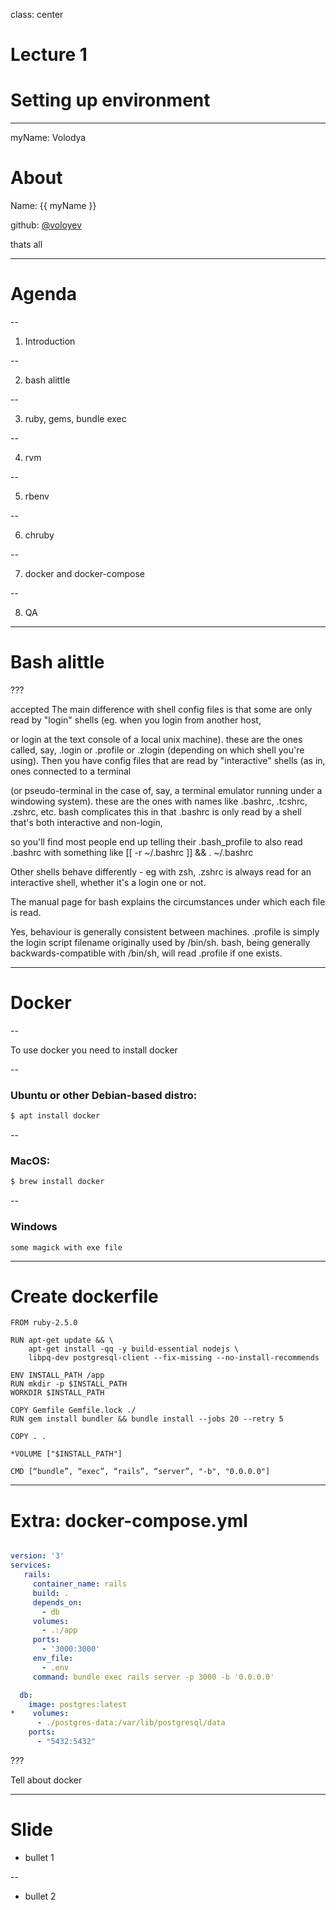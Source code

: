 class: center

# Lecture 1
# Setting up environment 

---

myName: Volodya
# About

Name: {{ myName }}

github: [@voloyev](https://github.com/voloyev)

thats all

---

# Agenda

--

1. Introduction

--

2. bash alittle

--

3. ruby, gems, bundle exec

--

4. rvm

--

5. rbenv

--

6. chruby

--

7. docker and docker-compose

--

8. QA

---

# Bash alittle

???

accepted
The main difference with shell config files is that some are only read by "login" shells (eg. when you login from another host, 

or login at the text console of a local unix machine). these are the ones called, say, .login or .profile or .zlogin (depending on which shell you're using).
Then you have config files that are read by "interactive" shells (as in, ones connected to a terminal 

(or pseudo-terminal in the case of, say, a terminal emulator running under a windowing system). these are the ones with names like .bashrc, .tcshrc, .zshrc, etc.
bash complicates this in that .bashrc is only read by a shell that's both interactive and non-login, 

so you'll find most people end up telling their .bash_profile to also read .bashrc with something like
[[ -r ~/.bashrc ]] && . ~/.bashrc

Other shells behave differently - eg with zsh, .zshrc is always read for an interactive shell, whether it's a login one or not.

The manual page for bash explains the circumstances under which each file is read. 

Yes, behaviour is generally consistent between machines.
.profile is simply the login script filename originally used by /bin/sh. bash, being generally backwards-compatible with /bin/sh, will read .profile if one exists.

---
# Docker
--
 
 To use docker you need to install docker
 
--

 ### Ubuntu or other Debian-based distro:
 
 ```bash
 $ apt install docker
 ```
--
 
 ### MacOS:
 
 ```bash
 $ brew install docker
 ```
 
--
 
 ### Windows
 
 `some magick with exe file`
 
---

# Create dockerfile

```docker
FROM ruby-2.5.0

RUN apt-get update && \
    apt-get install -qq -y build-essential nodejs \
    libpq-dev postgresql-client --fix-missing --no-install-recommends

ENV INSTALL_PATH /app
RUN mkdir -p $INSTALL_PATH
WORKDIR $INSTALL_PATH

COPY Gemfile Gemfile.lock ./
RUN gem install bundler && bundle install --jobs 20 --retry 5

COPY . .

*VOLUME ["$INSTALL_PATH"]

CMD [“bundle”, “exec”, “rails”, “server”, "-b", "0.0.0.0"]
```

---

# Extra: docker-compose.yml

```yml

version: '3'
services:
   rails:
     container_name: rails
     build: .
     depends_on:
       - db
     volumes:
       - .:/app
     ports:
       - '3000:3000'
     env_file:
       - .env
     command: bundle exec rails server -p 3000 -b '0.0.0.0'

  db:
    image: postgres:latest
*    volumes:
      - ./postgres-data:/var/lib/postgresql/data
    ports:
      - "5432:5432"
```

???

Tell about docker


---

# Slide

- bullet 1

--

- bullet 2
